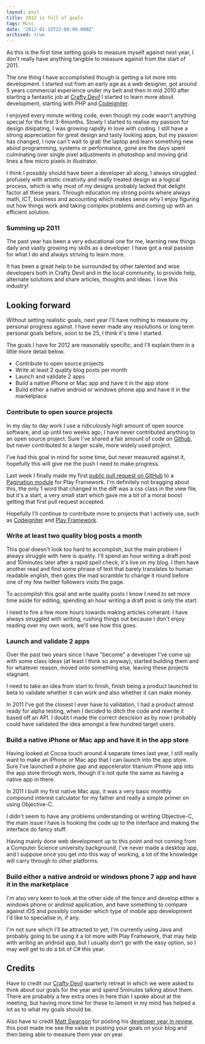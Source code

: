 ```yaml
---
layout: post
title: 2012 is full of goals
tags: Misc
date: "2012-01-15T22:00:00.000Z"
archived: true
---
```


As this is the first time setting goals to measure myself against next year, I don't really have anything tangible to measure against from the start of 2011.

The one thing I have accomplished though is getting a lot more into development. I started out from an early age as a web designer, got around 5 years commercial experience under my belt and then in mid 2010 after starting a fantastic job at [Crafty Devil](http://craftydevil.co.uk) I started to learn more about development, starting with PHP and [Codeigniter](http://codeigniter.com).

I enjoyed every minute writing code, even though my code wasn't anything special for the first 3-6months.
Slowly I started to realise my passion for design disipating, I was growing rapidly in love with coding. I still have a strong appreciation for great design and tasty looking apps, but my passion has changed, I now can't wait to grab the laptop and learn something new about programming, systems or performance, gone are the days spent culminating over single pixel adjustments in photoshop and moving grid lines a few micro pixels in illustrator.

I think I possibly should have been a developer all along, I always struggled profusely with artistic creativity and really treated design as a logical process, which is why most of my designs probably lacked that delight factor all these years.
Through education my strong points where always math, ICT, business and accounting which makes sense why I enjoy figuring out how things work and taking complex problems and coming up with an efficient solution.

### Summing up 2011

The past year has been a very educational one for me, learning new things daily and vastly growing my skills as a developer. I have got a real passion for what I do and always striving to learn more.

It has been a great help to be surrounded by other talented and wise developers both in Crafty Devil and in the local community, to provide help, alternate solutions and share articles, thoughts and ideas. I love this industry!

## Looking forward

Without setting realistic goals, next year I'll have nothing to measure my personal progress against. I have never made any resolutions or long term personal goals before, soon to be 25, I think it's time I started.

The goals I have for 2012 are reasonably specific, and I'll explain them in a little more detail below.

* Contribute to open source projects
* Write at least 2 quality blog posts per month
* Launch and validate 2 apps
* Build a native iPhone or Mac app and have it in the app store
* Build either a native android or windows phone app and have it in the marketplace

### Contribute to open source projects

In my day to day work I use a ridiculously high amount of open source software, and up until two weeks ago, I have never contributed anything to an open source project. Sure I've shared a fair amount of code on [Github](https://github.com/peteyhawkins), but never contributed to a larger scale, more widely used project.

I've had this goal in mind for some time, but never measured against it, hopefully this will give me the push I need to make progress.

Last week I finally made my first [public pull request on GitHub](https://github.com/lmcalpin/Play--Paginate/pull/11) to a [Pagination module](https://github.com/lmcalpin/Play--Paginate) for Play Framework. I'm definitely not bragging about this, the only 1 word that changed in the diff was a css class in the view file, but it's a start, a very small start which gave me a bit of a moral boost getting that first pull request accepted.

Hopefully I'll continue to contribute more to projects that I actively use, such as [Codeigniter](http://codeigniter.com/) and [Play Framework](http://www.playframework.org/).

### Write at least two quality blog posts a month

This goal doesn't look too hard to accomplish, but the main problem I always struggle with here is quality. I'll spend an hour writing a draft post and 10minutes later after a rapid spell check, it's live on my blog. I then have another read and find some phrase of text that barely translates to human readable english, then goes the mad scramble to change it round before one of my few twitter followers visits the page.

To accomplish this goal and write quality posts I know I need to set more time aside for editing, spending an hour writing a draft post is only the start.

I need to fire a few more hours towards making articles coherant. I have always struggled with writing, rushing things out because I don't enjoy reading over my own work, we'll see how this goes.

### Launch and validate 2 apps

Over the past two years since I have "become" a developer I've come up with some class ideas (at least I think so anyway),  started building them and for whatever reason, moved onto something else, leaving these projects stagnant.

I need to take an idea from start to finish, finish being a product launched to beta to validate whether it can work and also whether it can make money.

In 2011 I've got the closest I ever have to validation, I had a product almost ready for alpha testing, when I decided to ditch the code and rewrite it based off an API. I doubt I made the correct descision as by now I probably could have validated the idea amongst a few hundred target users.

### Build a native iPhone or Mac app and have it in the app store

Having looked at Cocoa touch around 4 separate times last year, I still really want to make an iPhone or Mac app that I can launch into the app store. Sure I've launched a phone gap and appcelerator titanium iPhone app into the app store through work, though it's not quite the same as having a native app in there.

In 2011 I built my first native Mac app, it was a very basic monthly compound interest calculator for my father and really a simple primer on using Objective-C.

I didn't seem to have any problems understanding or writting Objective-C, the main issue I have is hooking the code up to the interface and making the interface do fancy stuff.

Having mainly done web development up to this point and not coming from a Computer Science university background, I've never made a desktop app, and I suppose once you get into this way of working, a lot of the knowledge will carry through to other platforms.

### Build either a native android or windows phone 7 app and have it in the marketplace

I'm also very keen to look at the other side of the fence and develop either a windows phone or android application, and have something to compare against iOS and possibly consider which type of mobile app development I'd like to specialise in, if any.

I'm not sure which I'll be attracted to yet, I'm currently using Java and probably going to be using it a lot more with Play Framework, that may help with writing an android app, but I usually don't go with the easy option, so I may well get to do a bit of C# this year.

## Credits

Have to credit our [Crafty Devil](http://craftydevil.co.uk) quarterly retreat in which we were asked to think about our goals for the year and spend 5minutes talking about them. There are probably a few extra ones in here than I spoke about at the meeting, but having more time for these to lament in my mind has helped a lot as to what my goals should be.

Also have to credit [Matt Swanson](http://swanson.github.com/) for posting his [developer year in review](http://swanson.github.com/blog/2011/12/26/one-developer-year-in-review-2011.html), this post made me see the value in posting your goals on your blog and then being able to measure them year on year.
